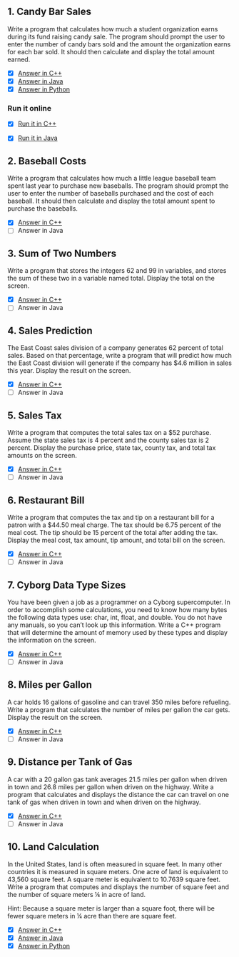 <h2 id="1"> 1. Candy Bar Sales</h2>

Write a program that calculates how much a student organization earns during its fund raising candy sale. The program should prompt the user to enter the number of candy bars sold and the amount the organization earns for each bar sold. It should then calculate and display the total amount earned.

- [x] [Answer in C++](https://github.com/MDCblue/cpp/blob/master/1-10/candyBarSales.cpp)
- [x] [Answer in Java](https://github.com/MDCblue/java/blob/master/1-10/CandyBarsSales.java)
- [x] [Answer in Python](https://github.com/MDCblue/python/blob/master/1-10/CandyBarsSales.py)

### Run it online

- [x] [Run it in C++](https://repl.it/@19cah/CandyBarSales)
- [x] [Run it in Java](https://repl.it/@19cah/CandyBarSalesjava)


<h2 id="2">2. Baseball Costs</h2>

Write a program that calculates how much a little league baseball team spent last year to purchase new baseballs. The program should prompt the user to enter the number of baseballs purchased and the cost of each baseball. It should then calculate and display the total amount spent to purchase the baseballs.

- [x] [Answer in C++](https://github.com/MDCblue/cpp/blob/master/1-10/BaseballCost.cpp)
- [ ] Answer in Java

<h2 id="3">3. Sum of Two Numbers</h2>

Write a program that stores the integers 62 and 99 in variables, and stores the sum of these two in a variable named total. Display the total on the screen.
 
- [x] [Answer in C++](https://github.com/MDCblue/cpp/blob/master/1-10/SumOfTwoNumbers.cpp)
- [ ] Answer in Java

<h2 id="4">4. Sales Prediction</h2>

The East Coast sales division of a company generates 62 percent of total sales. Based on that percentage, write a program that will predict how much the East Coast division will generate if the company has $4.6 million in sales this year. Display the result on the screen.
 
- [x] [Answer in C++](https://github.com/MDCblue/cpp/blob/master/1-10/SalesPredition.cpp)
- [ ] Answer in Java

<h2 id="5">5. Sales Tax </h2>

Write a program that computes the total sales tax on a $52 purchase. Assume the state sales tax is 4 percent and the county sales tax is 2 percent. Display the purchase price, state tax, county tax, and total tax amounts on the screen.
 
- [x] [Answer in C++](https://github.com/MDCblue/cpp/blob/master/1-10/SalesTax.cpp)
- [ ] Answer in Java

<h2 id="6">6. Restaurant Bill </h2>

Write a program that computes the tax and tip on a restaurant bill for a patron with a $44.50 meal charge. The tax should be 6.75 percent of the meal cost. The tip should be 15 percent of the total after adding the tax. Display the meal cost, tax amount, tip amount, and total bill on the screen.

 
- [x] [Answer in C++](https://github.com/MDCblue/cpp/blob/master/1-10/RestaurantBill.cpp)
- [ ] Answer in Java
 
 <h2 id="7">7. Cyborg Data Type Sizes </h2>

You have been given a job as a programmer on a Cyborg supercomputer. In order to accomplish some calculations, you need to know how many bytes the following data types use: char, int, float, and double. You do not have any manuals, so you can’t look up this information. Write a C++ program that will determine the amount of memory used by these types and display the information on the screen.
 
- [x] [Answer in C++](https://github.com/MDCblue/cpp/blob/master/1-10/DataTypeSizes.cpp)
- [ ] Answer in Java

<h2 id="8">8. Miles per Gallon </h2>

A car holds 16 gallons of gasoline and can travel 350 miles before refueling. Write a program that calculates the number of miles per gallon the car gets. Display the result on the screen.
 
- [x] [Answer in C++](https://github.com/MDCblue/cpp/blob/master/1-10/MilesPerGallon.cpp)
- [ ] Answer in Java

<h2 id="9">9. Distance per Tank of Gas </h2>

A car with a 20 gallon gas tank averages 21.5 miles per gallon when driven in town and 26.8 miles per gallon when driven on the highway. Write a program that calculates and displays the distance the car can travel on one tank of gas when driven in town and when driven on the highway.
 
- [x] [Answer in C++](https://github.com/MDCblue/cpp/tree/master/1-10/DistancePerTankOfGas.cpp)
- [ ] Answer in Java

<h2 id="10">10. Land Calculation  </h2>

In the United States, land is often measured in square feet. In many other countries it is measured in square meters. One acre of land is equivalent to 43,560 square feet. A square meter is equivalent to 10.7639 square feet. Write a program that computes and displays the number of square feet and the number of square meters ¼ in acre of land. 

Hint: Because a square meter is larger than a square foot, there will be fewer square meters in ¼ acre than there are square feet.
 
- [x] [Answer in C++](https://github.com/MDCblue/cpp/blob/master/1-10/LandCalculation.cpp)
- [x] [Answer in Java](https://github.com/MDCblue/java/blob/master/1-10/LandCalculation.java)
- [x] [Answer in Python](https://github.com/MDCblue/python/blob/master/1-10/LandCalculation.py)
